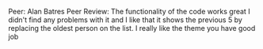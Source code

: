 Peer: Alan Batres
Peer Review: The functionality of the code works great I didn't find any problems with it and I like that it shows the previous 5 by replacing the oldest person on the list. I really like the theme you have good job

